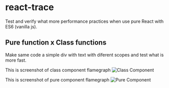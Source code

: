 # react-trace
Test and verify what more performance practices when use pure React with ES6 (vanilla js).

## Pure function x Class functions
Make same code a simple div with text with diferent scopes and test what is more fast.

This is screenshot of class component flamegraph
![Class Component](https://pasteboard.co/IZJFk3o.png)

This is screenshot of pure component flamegraph
![Pure Component](https://pasteboard.co/IZJIgjA.png)

